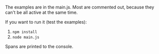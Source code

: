
The examples are in the main.js. Most are commented out, because they can't be all active at the same time.

If you want to run it (test the examples):
1. `npm install`
2. `node main.js`

Spans are printed to the console.
